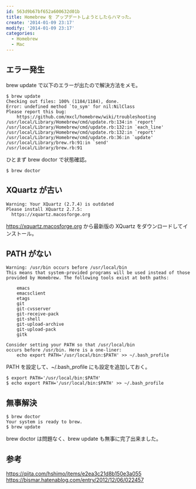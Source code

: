 ```yaml
---
id: 563d9b67bf652a600632d01b
title: Homebrew を アップデートしようとしたらハマった。
create: '2014-01-09 23:17'
modify: '2014-01-09 23:17'
categories:
  - Homebrew
  - Mac
---
```


## エラー発生

brew update で以下のエラーが出たので解決方法をメモ。

```
$ brew update
Checking out files: 100% (1184/1184), done.
Error: undefined method `to_sym' for nil:NilClass
Please report this bug:
    https://github.com/mxcl/homebrew/wiki/troubleshooting
/usr/local/Library/Homebrew/cmd/update.rb:134:in `report'
/usr/local/Library/Homebrew/cmd/update.rb:132:in `each_line'
/usr/local/Library/Homebrew/cmd/update.rb:132:in `report'
/usr/local/Library/Homebrew/cmd/update.rb:36:in `update'
/usr/local/Library/brew.rb:91:in `send'
/usr/local/Library/brew.rb:91
```

ひとまず brew doctor で状態確認。

<!-- more -->

```
$ brew doctor
```

## XQuartz が古い

```
Warning: Your XQuartz (2.7.4) is outdated
Please install XQuartz 2.7.5:
  https://xquartz.macosforge.org
```

https://xquartz.macosforge.org から最新版の XQuartz をダウンロードしてインストール。

## PATH がない

```
Warning: /usr/bin occurs before /usr/local/bin
This means that system-provided programs will be used instead of those
provided by Homebrew. The following tools exist at both paths:

    emacs
    emacsclient
    etags
    git
    git-cvsserver
    git-receive-pack
    git-shell
    git-upload-archive
    git-upload-pack
    gitk

Consider setting your PATH so that /usr/local/bin
occurs before /usr/bin. Here is a one-liner:
    echo export PATH='/usr/local/bin:$PATH' >> ~/.bash_profile
```

PATH を設定して、~/.bash_profile にも設定を追加しておく。

```
$ export PATH='/usr/local/bin:$PATH'
$ echo export PATH='/usr/local/bin:$PATH' >> ~/.bash_profile
```

## 無事解決

```
$ brew doctor
Your system is ready to brew.
$ brew update
```

brew doctor は問題なく、brew update も無事に完了出来ました。

## 参考

https://qiita.com/hshimo/items/e2ea3c21d8b150e3a055
https://bismar.hatenablog.com/entry/2012/12/06/022457

